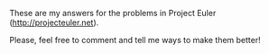 These are my answers for the problems in Project Euler 
(http://projecteuler.net).

Please, feel free to comment and tell me ways to make them better!  
